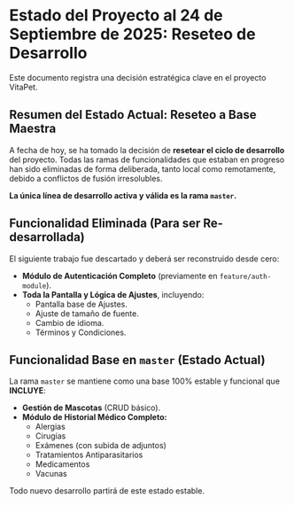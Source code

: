 # Estado del Proyecto al 24 de Septiembre de 2025: Reseteo de Desarrollo

Este documento registra una decisión estratégica clave en el proyecto VitaPet.

## Resumen del Estado Actual: Reseteo a Base Maestra

A fecha de hoy, se ha tomado la decisión de **resetear el ciclo de desarrollo** del proyecto. Todas las ramas de funcionalidades que estaban en progreso han sido eliminadas de forma deliberada, tanto local como remotamente, debido a conflictos de fusión irresolubles.

**La única línea de desarrollo activa y válida es la rama `master`.**

## Funcionalidad Eliminada (Para ser Re-desarrollada)

El siguiente trabajo fue descartado y deberá ser reconstruido desde cero:

*   **Módulo de Autenticación Completo** (previamente en `feature/auth-module`).
*   **Toda la Pantalla y Lógica de Ajustes**, incluyendo:
    *   Pantalla base de Ajustes.
    *   Ajuste de tamaño de fuente.
    *   Cambio de idioma.
    *   Términos y Condiciones.

## Funcionalidad Base en `master` (Estado Actual)

La rama `master` se mantiene como una base 100% estable y funcional que **INCLUYE**:

*   **Gestión de Mascotas** (CRUD básico).
*   **Módulo de Historial Médico Completo:**
    *   Alergias
    *   Cirugías
    *   Exámenes (con subida de adjuntos)
    *   Tratamientos Antiparasitarios
    *   Medicamentos
    *   Vacunas

Todo nuevo desarrollo partirá de este estado estable.